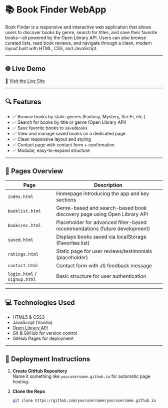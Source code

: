 # 📚 Book Finder WebApp

Book Finder is a responsive and interactive web application that allows users to discover books by genre, search for titles, and save their favorite books—all powered by the Open Library API. Users can also browse curated lists, read book reviews, and navigate through a clean, modern layout built with HTML, CSS, and JavaScript.

---

## 🌐 Live Demo

🔗 [Visit the Live Site](https://tahash4h.github.io/)

---

## 🔍 Features

- ✅ Browse books by static genres (Fantasy, Mystery, Sci-Fi, etc.)
- ✅ Search for books by title or genre (Open Library API)
- ✅ Save favorite books to `savedBooks`
- ✅ View and manage saved books on a dedicated page
- ✅ Clean responsive layout and styling
- ✅ Contact page with contact form + confirmation
- ✅ Modular, easy-to-expand structure

---

## 📁 Pages Overview

| Page            | Description                                                                 |
|------------------|-----------------------------------------------------------------------------|
| `index.html`     | Homepage introducing the app and key sections                              |
| `booklist.html`  | Genre-based and search-based book discovery page using Open Library API     |
| `booksrec.html`  | Placeholder for advanced filter-based recommendations (future development)  |
| `saved.html`     | Displays books saved via localStorage (Favorites list)                     |
| `ratings.html`   | Static page for user reviews/testimonials (placeholder)                    |
| `contact.html`   | Contact form with JS feedback message                                       |
| `login.html` / `signup.html` | Basic structure for user authentication                        |

---

## 💻 Technologies Used

- HTML5 & CSS3
- JavaScript (Vanilla)
- [Open Library API](https://openlibrary.org/developers/api)
- Git & GitHub for version control
- GitHub Pages for deployment

---

## 🚀 Deployment Instructions

1. **Create GitHub Repository**  
   Name it something like `yourusername.github.io` for automatic page hosting.

2. **Clone the Repo**  
   ```bash
   git clone https://github.com/yourusername/yourusername.github.io
